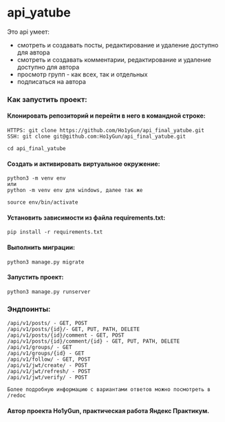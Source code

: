 # api_yatube
Это api умеет:

- смотреть и создавать посты, редактирование и удаление доступно для автора
- смотреть и создавать комментарии, редактирование и удаление доступно для автора
- просмотр групп - как всех, так и отдельных
- подписаться на автора

### Как запустить проект:

#### Клонировать репозиторий и перейти в него в командной строке:

```
HTTPS: git clone https://github.com/Ho1yGun/api_final_yatube.git
SSH: git clone git@github.com:Ho1yGun/api_final_yatube.git
```

```
cd api_final_yatube
```

#### Cоздать и активировать виртуальное окружение:

```
python3 -m venv env
или 
python -m venv env для windows, далее так же
```

```
source env/bin/activate
```

#### Установить зависимости из файла requirements.txt:

```
pip install -r requirements.txt
```

#### Выполнить миграции:

```
python3 manage.py migrate
```

#### Запустить проект:

```
python3 manage.py runserver
```
### Эндпоинты:
```
/api/v1/posts/ - GET, POST
/api/v1/posts/{id}/- GET, PUT, PATH, DELETE
/api/v1/posts/{id}/comment - GET, POST
/api/v1/posts/{id}/comment/{id} - GET, PUT, PATH, DELETE
/api/v1/groups/ - GET
/api/v1/groups/{id} - GET
/api/v1/follow/ - GET, POST
/api/v1/jwt/create/ - POST
/api/v1/jwt/refresh/ - POST
/api/v1/jwt/verify/ - POST
```
```
Более подробную информацию с вариантами ответов можно посмотреть в /redoc
```

#### Автор проекта Ho1yGun, практическая работа Яндекс Практикум.